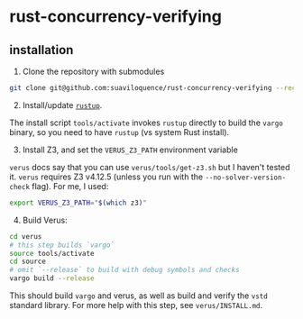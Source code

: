 # rust-concurrency-verifying

## installation

1. Clone the repository with submodules

  ```sh
  git clone git@github.com:suaviloquence/rust-concurrency-verifying --recurse-submodules
  ```

2. Install/update [`rustup`](https://rustup.rs).

  The install script `tools/activate` invokes `rustup` directly to build the
  `vargo` binary, so you need to have `rustup` (vs system Rust install).

3. Install Z3, and set the `VERUS_Z3_PATH` environment variable

  `verus` docs say that you can use `verus/tools/get-z3.sh` but I haven't tested it.
  `verus` requires Z3 v4.12.5 (unless you run with the `--no-solver-version-check` flag).
  For me, I used:

  ```sh
  export VERUS_Z3_PATH="$(which z3)"
  ```

4. Build Verus:

  ```sh
  cd verus
  # this step builds `vargo`
  source tools/activate
  cd source
  # omit `--release` to build with debug symbols and checks
  vargo build --release
  ```

  This should build `vargo` and verus, as well as build and verify the `vstd`
  standard library.  For more help with this step, see `verus/INSTALL.md`.
